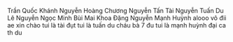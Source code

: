 Trần Quốc Khánh
Nguyễn Hoàng Chương
Nguyễn Tấn Tài
Nguyễn Tuấn Du
Lê Nguyễn Ngọc Minh
Bùi Mai Khoa
Đặng Nguyễn Mạnh Huỳnh
alooo vô đii ae
xin chào tui là tài đụt
tui là tuấn du cháu bà 7 đu
tui là mạnh huỳnh đại ca th du
